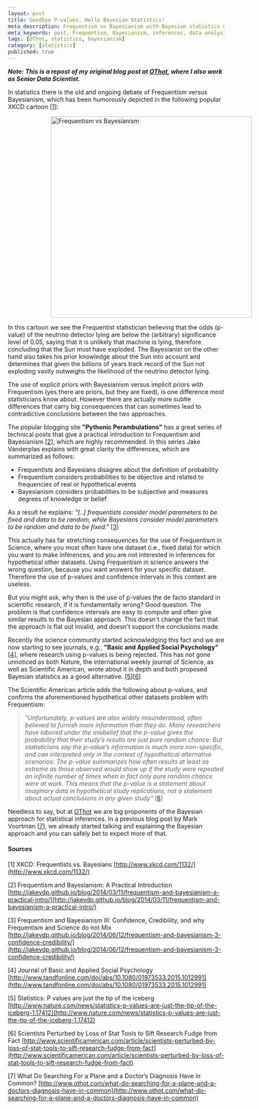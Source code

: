 ```yaml
---
layout: post
title: Goodbye P-values, Hello Bayesian Statistics!
meta_description: Frequentism vs Bayesianism with Bayesian statistics winning
meta_keywords: post, Frequentism, Bayesianism, inferences, data analysis, statistics, p-values, OThot
tags: [OThot, statistics, bayesianism]
category: [statistics]
published: true
---
```


***Note: This is a repost of my original blog post at
   [OThot](http://www.othot.com/goodbye-p-values-hello-bayesian-statistics/), where I also work as Senior Data Scientist.***

In statistics there is the old and ongoing debate of Frequentism versus Bayesianism, which has been humorously depicted in the following popular XKCD cartoon \[[1](http://www.xkcd.com/1132/)\]:

<img src="https://imgs.xkcd.com/comics/frequentists_vs_bayesians.png" alt="Frequentism vs Bayesianism" width="468" heigth="709" style="margin-left:100px">

In this cartoon we see the Frequentist statistician believing that the odds (p-value) of the
neutrino detector lying are below the (arbitrary) significance level of 0.05, saying that it is
unlikely that machine is lying, therefore concluding that the Sun must have exploded. The
Bayesianist on the other hand also takes his prior knowledge about the Sun into account and
determines that given the billions of years track record of the Sun not exploding vastly outweighs
the likelihood of the neutrino detector lying.

The use of explicit priors with Bayesianism versus implicit priors with Frequentism (yes there are
priors, but they are fixed), is one difference most statisticians know about. However there are
actually more subtle differences that carry big consequences that can sometimes lead to
contradictive conclusions between the two approaches.

The popular blogging site **"Pythonic Perambulations"** has a great series of technical posts that give
a practical introduction to Frequentism and Bayesianism \[[2](http://jakevdp.github.io/blog/2014/03/11/frequentism-and-bayesianism-a-practical-intro/)\], which are highly recommended. In this
series Jake Vanderplas explains with great clarity the differences, which are summarized as follows:

- Frequentists and Bayesians disagree about the definition of probability 
- Frequentism considers probabilities to be objective and related to frequencies of real or hypothetical events 
- Bayesianism considers probabilities to be subjective and measures degrees of knowledge or belief

As a result he explains: *"[..] frequentists consider model parameters to be fixed and data to be
random, while Bayesians consider model parameters to be random and data to be fixed."* \[[3](http://jakevdp.github.io/blog/2014/06/12/frequentism-and-bayesianism-3-confidence-credibility/)\]

This actually has far stretching consequences for the use of Frequentism in Science, where you most
often have one dataset (i.e., fixed data) for which you want to make inferences, and you are not
interested in inferences for hypothetical other datasets. Using Frequentism in science answers the
wrong question, because you want answers for your specific dataset. Therefore the use of p-values
and confidence intervals in this context are useless.

But you might ask, why then is the use of p-values the de facto standard in scientific research, if
it is fundamentally wrong? Good question. The problem is that confidence intervals are easy to
compute and often give similar results to the Bayesian approach. This doesn't change the fact that
the approach is flat out invalid, and doesn't support the conclusions made.

Recently the science community started acknowledging this fact and we are now starting to see
journals, e.g., **"Basic and Applied Social Psychology"** \[[4](http://www.tandfonline.com/doi/abs/10.1080/01973533.2015.1012991)\], where research using p-values is being
rejected. This has not gone unnoticed as both Nature, the international weekly journal of Science,
as well as Scientific American, wrote about it in depth and both proposed Bayesian statistics as a
good alternative. \[[5](http://www.nature.com/news/statistics-p-values-are-just-the-tip-of-the-iceberg-1.17412)\]\[[6](http://www.scientificamerican.com/article/scientists-perturbed-by-loss-of-stat-tools-to-sift-research-fudge-from-fact)\]

The Scientific American article adds the following about p-values, and confirms the aforementioned
hypothetical other datasets problem with Frequentism:

> *"Unfortunately, p-values are also widely misunderstood, often believed to furnish more
information than they do. Many researchers have labored under the misbelief that the p-value gives
the probability that their study’s results are just pure random chance. But statisticians say the
p-value’s information is much more non-specific, and can interpreted only in the context of
hypothetical alternative scenarios: The p-value summarizes how often results at least as extreme as
those observed would show up if the study were repeated an infinite number of times when in fact
only pure random chance were at work. This means that the p-value is a statement about imaginary
data in hypothetical study replications, not a statement about actual conclusions in any given
study"*
\[[6](http://www.scientificamerican.com/article/scientists-perturbed-by-loss-of-stat-tools-to-sift-research-fudge-from-fact)\]

Needless to say, but at [OThot](http://www.othot.com) we are big proponents of the Bayesian approach for statistical inferences. In a previous blog post by Mark Voortman \[[7](http://www.othot.com/what-do-searching-for-a-plane-and-a-doctors-diagnosis-have-in-common)\], we already started talking and explaining the Bayesian approach and you can safely bet to expect more of that. 

#### Sources

[1] XKCD: Frequentists vs. Bayesians [http://www.xkcd.com/1132/](http://www.xkcd.com/1132/)

[2] Frequentism and Bayesianism: A Practical Introduction
[http://jakevdp.github.io/blog/2014/03/11/frequentism-and-bayesianism-a-practical-intro/](http://jakevdp.github.io/blog/2014/03/11/frequentism-and-bayesianism-a-practical-intro/)

[3] Frequentism and Bayesianism III: Confidence, Credibility, and why Frequentism and Science do not Mix
[http://jakevdp.github.io/blog/2014/06/12/frequentism-and-bayesianism-3-confidence-credibility/](http://jakevdp.github.io/blog/2014/06/12/frequentism-and-bayesianism-3-confidence-credibility/)

[4] Journal of Basic and Applied Social Psychology [http://www.tandfonline.com/doi/abs/10.1080/01973533.2015.1012991](http://www.tandfonline.com/doi/abs/10.1080/01973533.2015.1012991)

[5] Statistics: P values are just the tip of the iceberg [http://www.nature.com/news/statistics-p-values-are-just-the-tip-of-the-iceberg-1.17412](http://www.nature.com/news/statistics-p-values-are-just-the-tip-of-the-iceberg-1.17412)

[6] Scientists Perturbed by Loss of Stat Tools to Sift Research Fudge from Fact [http://www.scientificamerican.com/article/scientists-perturbed-by-loss-of-stat-tools-to-sift-research-fudge-from-fact](http://www.scientificamerican.com/article/scientists-perturbed-by-loss-of-stat-tools-to-sift-research-fudge-from-fact)

[7] What Do Searching For a Plane and a Doctor’s Diagnosis Have in Common? [http://www.othot.com/what-do-searching-for-a-plane-and-a-doctors-diagnosis-have-in-common](http://www.othot.com/what-do-searching-for-a-plane-and-a-doctors-diagnosis-have-in-common)

